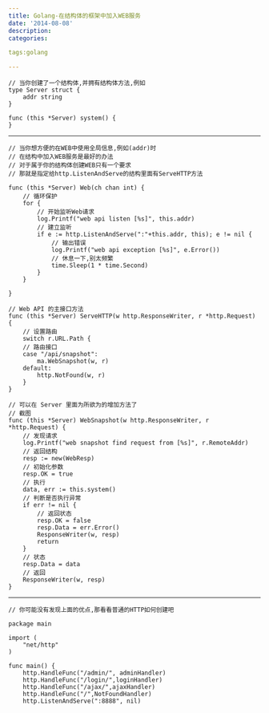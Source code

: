 ```yaml
---
title: Golang-在结构体的框架中加入WEB服务
date: '2014-08-08'
description:
categories:

tags:golang

---
```


	// 当你创建了一个结构体,并拥有结构体方法,例如
	type Server struct {
		addr string
	}

	func (this *Server) system() {
	}

---

	// 当你想方便的在WEB中使用全局信息,例如(addr)时
	// 在结构中加入WEB服务是最好的办法
	// 对于属于你的结构体创建WEB只有一个要求
	// 那就是指定给http.ListenAndServe的结构里面有ServeHTTP方法

	func (this *Server) Web(ch chan int) {
		// 循环保护
		for {
			// 开始监听Web请求
			log.Printf("web api listen [%s]", this.addr)
			// 建立监听
			if e := http.ListenAndServe(":"+this.addr, this); e != nil {
				// 输出错误
				log.Printf("web api exception [%s]", e.Error())
				// 休息一下,别太频繁
				time.Sleep(1 * time.Second)
			}
		}

	}

	// Web API 的主接口方法
	func (this *Server) ServeHTTP(w http.ResponseWriter, r *http.Request) {
		// 设置路由
		switch r.URL.Path {
		// 路由接口
		case "/api/snapshot":
			ma.WebSnapshot(w, r)
		default:
			http.NotFound(w, r)
		}
	}

	// 可以在 Server 里面为所欲为的增加方法了
	// 截图
	func (this *Server) WebSnapshot(w http.ResponseWriter, r *http.Request) {
		// 发现请求
		log.Printf("web snapshot find request from [%s]", r.RemoteAddr)
		// 返回结构
		resp := new(WebResp)
		// 初始化参数
		resp.OK = true
		// 执行
		data, err := this.system()
		// 判断是否执行异常
		if err != nil {
			// 返回状态
			resp.OK = false
			resp.Data = err.Error()
			ResponseWriter(w, resp)
			return
		}
		// 状态
		resp.Data = data
		// 返回
		ResponseWriter(w, resp)
	}
		

---

	// 你可能没有发现上面的优点,那看看普通的HTTP如何创建吧

	package main
	 
	import (
	    "net/http"
	)
	 
	func main() {
	    http.HandleFunc("/admin/", adminHandler)
	    http.HandleFunc("/login/",loginHandler)
	    http.HandleFunc("/ajax/",ajaxHandler)
	    http.HandleFunc("/",NotFoundHandler)
	    http.ListenAndServe(":8888", nil)	
